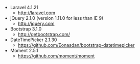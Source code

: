 - Laravel 4.1.21
	- http://laravel.com
- jQuery 2.1.0 (version 1.11.0 for less than IE 9)
	- http://jquery.com
- Bootstrap 3.1.0
	- http://getbootstrap.com/
- DateTimePicker 2.1.30
	- https://github.com/Eonasdan/bootstrap-datetimepicker
- Moment 2.5.1
	- https://github.com/moment/moment